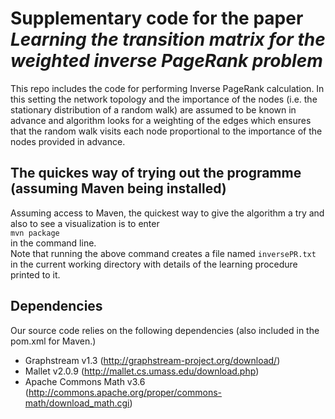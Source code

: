 # Supplementary code for the paper _Learning the transition matrix for the weighted inverse PageRank problem_

This repo includes the code for performing Inverse PageRank calculation.
In this setting the network topology and the importance of the nodes (i.e. the stationary distribution of a random walk) are assumed to be known in advance and algorithm looks for a weighting of the edges which ensures that the random walk visits each node proportional to the importance of the nodes provided in advance.

## The quickes way of trying out the programme (assuming Maven being installed)
Assuming access to Maven, the quickest way to give the algorithm a try and also to see a visualization is to enter  
```mvn package```  
in the command line.  
Note that running the above command creates a file named `inversePR.txt` in the current working directory with details of the learning procedure printed to it.

## Dependencies
Our source code relies on the following dependencies (also included in the pom.xml for Maven.)
* Graphstream v1.3 (http://graphstream-project.org/download/)
* Mallet v2.0.9 (http://mallet.cs.umass.edu/download.php)
* Apache Commons Math v3.6 (http://commons.apache.org/proper/commons-math/download_math.cgi)
